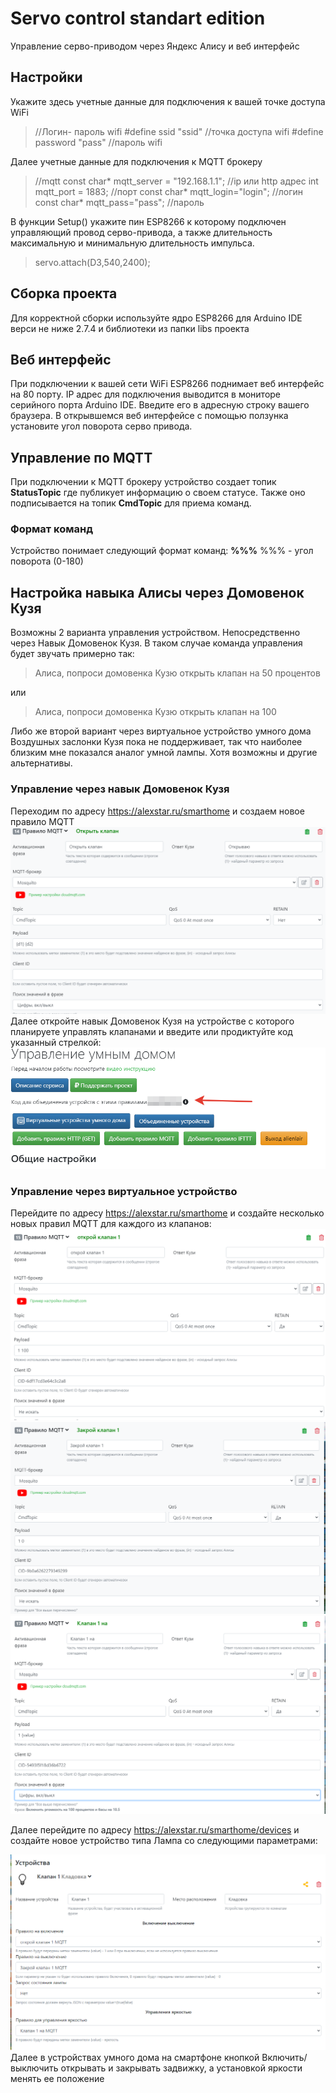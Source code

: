 # Servo control standart edition
Управление серво-приводом через Яндекс Алису и веб интерфейс

## Настройки
Укажите здесь учетные данные для подключения к вашей точке доступа WiFi
> //Логин- пароль wifi
> #define ssid  "ssid" //точка доступа wifi
> #define password  "pass" //пароль wifi

Далее учетные данные для подключения к MQTT брокеру
> //mqtt
> const char* mqtt_server = "192.168.1.1"; //ip или http адрес
> int mqtt_port = 1883; //порт
> const char* mqtt_login="login"; //логин
> const char* mqtt_pass="pass"; //пароль

В функции Setup() укажите пин ESP8266 к которому подключен управляющий провод серво-привода, а также длительность максимальную и минимальную длительность импульса.
> 	servo.attach(D3,540,2400);


## Сборка проекта
Для корректной сборки используйте ядро ESP8266 для Arduino IDE верси не ниже 2.7.4 и библиотеки из папки libs проекта

## Веб интерфейс
При подключении к вашей сети WiFi ESP8266 поднимает веб интерфейс на 80 порту. IP адрес для подключения выводится в мониторе серийного порта Arduino IDE. Введите его в адресную строку вашего браузера.
В открывшемся веб интерфейсе с помощью ползунка установите угол поворота серво привода.

## Управление по MQTT
При подключении к MQTT брокеру устройство создает топик **StatusTopic** где публикует информацию о своем статусе. Также оно подписывается на топик **CmdTopic** для приема команд.

### Формат команд
Устройство понимает следующий формат команд:
**%%%**
%%% - угол поворота (0-180)

## Настройка навыка Алисы через Домовенок Кузя
Возможны 2 варианта управления устройством. Непосредственно через Навык Домовенок Кузя. В таком случае команда управления будет звучать примерно так:
> Алиса, попроси домовенка Кузю открыть клапан на 50 процентов

или 
> Алиса, попроси домовенка Кузю открыть клапан на 100

Либо же второй вариант через виртуальное устройство умного дома
Воздушных заслонки Кузя пока не поддерживает, так что наиболее близким мне показался аналог умной лампы. Хотя возможны и другие альтернативы.
### Управление через навык Домовенок Кузя
Переходим по адресу https://alexstar.ru/smarthome и создаем новое правило MQTT
![](/adds/kuzya_full_control.png)
Далее откройте навык Домовенок Кузя на устройстве с которого планируете управлять клапанами и введите или продиктуйте код указанный стрелкой:
![](/adds/code.png)
### Управление через виртуальное устройство
Перейдите по адресу https://alexstar.ru/smarthome и создайте несколько новых правил MQTT для каждого из клапанов:
![](/adds/vdevice_on.png)
![](/adds/vdevice_off.png)
![](/adds/vdevice_percent.png)

Далее перейдите по адресу https://alexstar.ru/smarthome/devices и создайте новое устройство типа Лампа со следующими параметрами:

![](/adds/vdevice_setting.png)
Далее в устройствах умного дома на смартфоне кнопкой Включить/выключить открывать и закрывать задвижку, а установкой яркости менять ее положение


